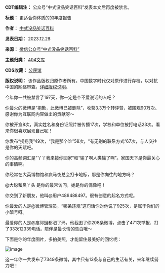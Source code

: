 **CDT编辑注：** 公众号“中式没品笑话百科”发表本文后再度被禁言。




**标题：** 更适合你体质的的年度报告  

**作者：** [中式没品笑话百科](https://chinadigitaltimes.net/space/中式没品笑话百科)  

**发表日期：** 2023.12.28  

**来源：** [微信公众号“中式没品笑话百科”](https://mp.weixin.qq.com/s/QwJA5hp8M6C7hZxx3HrAxA)  

**主题归类：** [404文库](https://chinadigitaltimes.net/space/404文库)  

**CDS收藏：** [公民馆](https://chinadigitaltimes.net/space/%E5%85%AC%E6%B0%91%E9%A6%86)  

**版权说明：** 该作品版权归原作者所有。中国数字时代仅对原作进行存档，以对抗中国的网络审查。[详细版权说明](https://chinadigitaltimes.net/chinese/copyright)。


今年你一共被禁言了197天，你一定是个不爱说话的人吧？


你最火的微博是“抱歉，此微博已被删除”，收获3.3万个转评赞，被围观90万次。感谢你为互联网内容做出的贡献呀～


你被开盒8次，真实姓名和身份证照片被传播17次，学校和单位被打电话23次。看来你很喜欢展现自己呢！


你发布“捞捞我”49次，“我是那个谁”58次，“有无别的联系方式”67次，与人交往是你的天赋吧。


你的高频词汇是“丫丫我来接你回家”和“输了啊人类输了啊”。家国天下是你最关心的事情啊。


你经常在大英博物馆和疯马夜总会打卡地标，那是你向往的地方吗？


@大聪和臭丫头 是你的最常访问，她是你的偶像吧！


你交到了新朋友，他叫@用户489488497。很有创意的起名方式呢。


你最爱的人是@微博管理员，“哪条违规”这句话你对他说了925次，是属于你们的小暗号呀。


最爱你的人是@痕郭蛆都泗了玛，他截图了你208条微博，点击了471次举报，打了33次12339电话。陪伴是最长情的告白哦～


下面是你的年度图片，多拍美照，才能留住最美好的回忆呢：


![image](https://chinadigitaltimes.net/chinese/files/2023/12/post-703741-6590fe57cddf7.)


这一年你一共发布了7349条微博，其中只有13条与自己的生活有关，来年继续努力吧！

